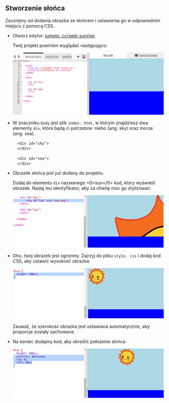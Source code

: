 ## Stworzenie słońca

Zacznijmy od dodania obrazka ze słońcem i ustawienia go w odpowiednim miejscu z pomocą CSS.

+ Otwórz edytor: <a href="http://jumpto.cc/web-sunrise" target="_blank">jumpto. cc/web-sunrise</a>.
    
    Twój projekt powinien wyglądać następująco:
    
    ![zrzut ekranu](images/sunrise-starter.png)

+ W znaczniku `body` jest plik `index. html`, w którym znajdziesz dwa elementy `div`, które będą ci potrzebne: niebo (ang. sky) oraz morze (ang. sea).
    
        <div id="sky">
        </div>
        
        <div id="sea">
        </div>
        

+ Obrazek słońca jest już dodany do projektu.
    
    Dodaj do elementu `div` nazwanego <0>sun</0> kod, który wyświetli obrazek. Nadaj mu identyfikator, aby za chwilę móc go stylizować:
    
    ![zrzut ekranu](images/sunrise-sun-image.png)

+ Oho, twój obrazek jest ogromny. Zajrzyj do pliku `style. css` i dodaj kod CSS, aby ustawić wysokość obrazka:
    
    ![zrzut ekranu](images/sunrise-sun-height.png)
    
    Zauważ, że szerokość obrazka jest ustawiana automatycznie, aby proporcje zostały zachowane.

+ Na koniec dodajmy kod, aby określić położenie słońca:
    
    ![zrzut ekranu](images/sunrise-sun-position.png)